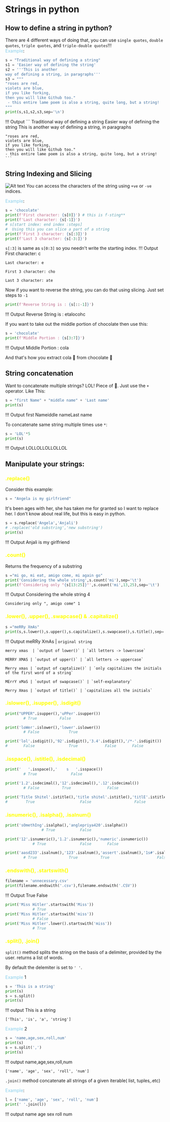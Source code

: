 # Strings in python

## How to define a string in python? 
    
There are 4 different ways of doing that, you can use `single quotes`, `double quotes`, `triple quotes`, and `triple-double quotes`!!!  
<span style="color:skyblue">Example</span>:

```python
s = "Traditional way of defining a string"
s1 = 'Easier way of defining the string'
s2 = '''This is another
way of defining a string, in paragraphs'''
s3 = """
"roses are red, 
violets are blue,
if you like forking, 
then you will like Github too."
 - this entire lame poem is also a string, quite long, but a string!
"""
print(s,s1,s2,s3,sep='\n')
```
!!! Output
    ```
    Traditional way of defining a string
    Easier way of defining the string
    This is another
    way of defining a string, in paragraphs

    "roses are red, 
    violets are blue,
    if you like forking, 
    then you will like Github too."
    - this entire lame poem is also a string, quite long, but a string!
    ```
## String Indexing and Slicing
![Alt text](../imgs/string.png)
You can access the characters of the string using `+ve` or `-ve` indices.

<span style="color:skyblue">Example</span>:
```python
s = 'chocolate'
print(f'First character: {s[0]}') # this is f-sting**
print(f'Last character: {s[-1]}') 
# s[start index: end index :steps]
#  Using this you can slice a part of a string
print(f'First 3 character: {s[:3]}') 
print(f'Last 3 character: {s[-3:]}') 
```
`s[:3]` is same as `s[0:3]` so you needn't write the starting index.
!!! Output
    First character: c

    Last character: e

    First 3 character: cho
    
    Last 3 character: ate

Now if you want to reverse the string, you can do that using slicing. 
Just set steps to `-1`
```python
print(f'Reverse String is : {s[::-1]}') 
```
!!! Output
    Reverse String is : etalocohc

If you want to take out the middle portion of chocolate then use this:
```python
s = 'chocolate'
print(f'Middle Portion : {s[3:7]}')
```
!!! Output
    Middle Portion : cola

And that's how you extract cola :cup_with_straw: from chocolate :chocolate_bar:
## String concatenation

Want to concatenate multiple strings? LOL! Piece of :cake:. Just use the `+` operator. Like This:
```python
s = "first Name" + "middle name" + 'Last name'
print(s)
```
!!! Output
    first Nameiddle nameLast name

To concatenate same string multiple times use `*`: 
```python
s = 'LOL'*5
print(s)
```
!!! Output
    LOLLOLLOLLOLLOL

## Manipulate your strings:
### <span style="color:Yellow">.replace()</span>
Consider this example:
```python
s = "Angela is my girlfriend"
```
It's been ages with her, she has taken me for granted so I want to replace her. I don't know about real life, but this is easy in python.
```python
s = s.replace('Angela','Anjali') 
# .replace('old substring','new substring')
print(s)
```
!!! Output
    Anjali is my girlfriend

### <span style="color:Yellow">.count()</span>
Returns the frequency of a substring

```python
s ="mi go, mi eat, amigo come, mi again go"
print('Considering the whole string',s.count('mi'),sep='\t')
print(f'Considering only "{s[13:25]}"',s.count('mi',13,25),sep='\t')
```
!!! Output
    Considering the whole string	4

    Considering only ", amigo come"	1

### <span style="color:Yellow">.lower(), .upper(), .swapcase() & .capitalize()</span>

```python
s ="meRRy XmAs"
print(s,s.lower(),s.upper(),s.capitalize(),s.swapcase(),s.title(),sep='\n')
```
!!! Output
    meRRy XmAs   | `original string` 

    merry xmas  | `output of lower()` | `all letters -> lowercase`

    MERRY XMAS | `output of upper()` | `all letters -> uppercase`

    Merry xmas | `output of captalize()` | `only capitalizes the initials of the first word of a string`

    MErrY xMaS | `output of swapcase()` | `self-explanatory`

    Merry Xmas | `output of title()` | `capitalizes all the initials`

### <span style="color:Yellow">.islower(), .isupper(), .isdigit()</span>
```python
print("UPPER".isupper(),'uPPer'.isupper())
        # True          False

print('loWer'.islower(),'lower'.islower())
        # False             True

print('lol'.isdigit(),'92'.isdigit(),'3.4'.isdigit(),'/*-'.isdigit())
#       False               True            False       False
```

### <span style="color:Yellow">.isspace(), .istitle(), .isdecimal()</span>
```python
print('   '.isspace(),'    s   '.isspace())
        # True               False

print('1.2'.isdecimal(),'12'.isdecimal(),'.12'.isdecimal())
        # False          True                False

print('Title Shitel'.istitle(),'title shitel'.istitle(),'titlE'.istitle())
#        True                    False                   False
```


### <span style="color:Yellow">.isnumeric(), .isalpha(), .isalnum()</span>
```python
print('sOmethIng'.isalpha(),'anglepriya420'.isalpha())
                # True           False

print('12'.isnumeric(),'1.2'.isnumeric(),'numeric'.isnumeric())
            # True               False       False

print('aasd233'.isalnum(),'123'.isalnum(),'assert'.isalnum(),'1s#'.isalnum(),'spa ce'.isalnum())
        # True              True          True                     False       False

```
### <span style="color:Yellow">.endswith(), .startswith()</span>
```python
filename = 'unnecessary.csv'
print(filename.endswith('.csv'),filename.endswith('.CSV'))

```
!!! Output
     True          False

```python
print('Miss Hitler'.startswith('Miss'))
            # True
print('Miss Hitler'.startswith('miss'))
            # False
print('Miss Hitler'.lower().startswith('miss'))
            # True
```

### <span style="color:Yellow">.split(), .join()</span>

`split()` method splits the string on the basis of a delimiter, provided by the user. returns a list of words.

By default the delemiter is set to `' '`.

<span style="color:skyblue">Example</span> 1
```python
s = 'This is a string'
print(s)
s = s.split()
print(s)
```
!!! output
    This is a string

    ['This', 'is', 'a', 'string']


<span style="color:skyblue">Example</span> 2
```python
s = 'name,age,sex,roll,num'
print(s)
s = s.split(',')
print(s)
```
!!! output
    name,age,sex,roll,num

    ['name', 'age', 'sex', 'roll', 'num']


`.join()` method concatenate all strings of a given iterable( list, tuples,.etc)

<span style="color:skyblue">Example</span>: 
```python
l = ['name', 'age', 'sex', 'roll', 'num']
print(' '.join(l))
```
!!! output
    name age sex roll num


